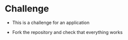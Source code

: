 # Challenge
* This is a challenge for an application

* Fork the repository and check that everything works
